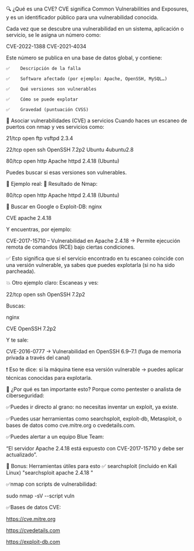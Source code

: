 🔍 ¿Qué es una CVE?
CVE significa Common Vulnerabilities and Exposures, y es un identificador público para una vulnerabilidad conocida.

Cada vez que se descubre una vulnerabilidad en un sistema, aplicación o servicio, se le asigna un número como:

CVE-2022-1388
CVE-2021-4034

Este número se publica en una base de datos global, y contiene:

    ✅    Descripción de la falla

    ✅    Software afectado (por ejemplo: Apache, OpenSSH, MySQL…)

    ✅    Qué versiones son vulnerables

    ✅    Cómo se puede explotar

    ✅    Gravedad (puntuación CVSS)


🔐 Asociar vulnerabilidades (CVE) a servicios
Cuando haces un escaneo de puertos con nmap y ves servicios como:


21/tcp  open  ftp      vsftpd 2.3.4

22/tcp  open  ssh      OpenSSH 7.2p2 Ubuntu 4ubuntu2.8

80/tcp  open  http     Apache httpd 2.4.18 (Ubuntu)

Puedes buscar si esas versiones son vulnerables.

🎯 Ejemplo real:
🔹 Resultado de Nmap:

80/tcp  open  http  Apache httpd 2.4.18 (Ubuntu)

🔹 Buscar en Google o Exploit-DB:
nginx

CVE apache 2.4.18

Y encuentras, por ejemplo:

CVE-2017-15710 – Vulnerabilidad en Apache 2.4.18 → Permite ejecución remota de comandos (RCE) bajo ciertas condiciones.

✅ Esto significa que si el servicio encontrado en tu escaneo coincide con una versión vulnerable, ya sabes que puedes explotarla (si no ha sido parcheada).

💥 Otro ejemplo claro:
Escaneas y ves:

22/tcp open ssh OpenSSH 7.2p2

Buscas:

nginx

CVE OpenSSH 7.2p2

Y te sale:

CVE-2016-0777 → Vulnerabilidad en OpenSSH 6.9–7.1 (fuga de memoria privada a través del canal)

❗ Eso te dice: si la máquina tiene esa versión vulnerable → puedes aplicar técnicas conocidas para explotarla.

🚨 ¿Por qué es tan importante esto?
Porque como pentester o analista de ciberseguridad:

✅Puedes ir directo al grano: no necesitas inventar un exploit, ya existe.

✅Puedes usar herramientas como searchsploit, exploit-db, Metasploit, o bases de datos como cve.mitre.org o cvedetails.com.

✅Puedes alertar a un equipo Blue Team:

“El servidor Apache 2.4.18 está expuesto con CVE-2017-15710 y debe ser actualizado”.


🔧 Bonus: Herramientas útiles para esto
✅ searchsploit (incluido en Kali Linux)
     "searchsploit apache 2.4.18 "

✅nmap con scripts de vulnerabilidad:

  sudo nmap -sV --script vuln <IP>

✅Bases de datos CVE:

https://cve.mitre.org

https://cvedetails.com

https://exploit-db.com


